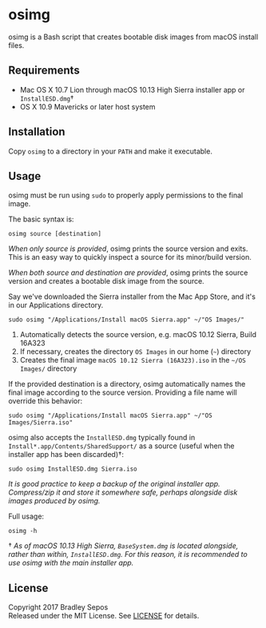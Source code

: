 osimg
=====

osimg is a Bash script that creates bootable disk images from macOS install files.


Requirements
------------

- Mac OS X 10.7 Lion through macOS 10.13 High Sierra installer app or `InstallESD.dmg`†
- OS X 10.9 Mavericks or later host system


Installation
------------

Copy `osimg` to a directory in your `PATH` and make it executable.


Usage
-----

osimg must be run using `sudo` to properly apply permissions to the final image.

The basic syntax is:

```
osimg source [destination]
```

*When only source is provided*, osimg prints the source version and exits. This is an easy way to quickly inspect a source for its minor/build version.

*When both source and destination are provided*, osimg prints the source version and creates a bootable disk image from the source.

Say we've downloaded the Sierra installer from the Mac App Store, and it's in our Applications directory.

```
sudo osimg "/Applications/Install macOS Sierra.app" ~/"OS Images/"
```

1. Automatically detects the source version, e.g. macOS 10.12 Sierra, Build 16A323
2. If necessary, creates the directory `OS Images` in our home (`~`) directory
3. Creates the final image `macOS 10.12 Sierra (16A323).iso` in the `~/OS Images/` directory

If the provided destination is a directory, osimg automatically names the final image according to the source version. Providing a file name will override this behavior:

```
sudo osimg "/Applications/Install macOS Sierra.app" ~/"OS Images/Sierra.iso"
```

osimg also accepts the `InstallESD.dmg` typically found in `Install*.app/Contents/SharedSupport/` as a source (useful when the installer app has been discarded)†:

```
sudo osimg InstallESD.dmg Sierra.iso
```

*It is good practice to keep a backup of the original installer app. Compress/zip it and store it somewhere safe, perhaps alongside disk images produced by osimg.*

Full usage:

```
osimg -h
```

† *As of macOS 10.13 High Sierra, `BaseSystem.dmg` is located alongside, rather than within, `InstallESD.dmg`. For this reason, it is recommended to use osimg with the main installer app.*


License
-------

Copyright 2017 Bradley Sepos  
Released under the MIT License. See [LICENSE](LICENSE) for details.
